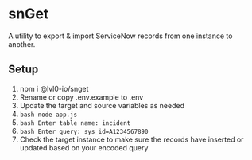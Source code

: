 # snGet
A utility to export &amp; import ServiceNow records from one instance to another.
## Setup
1. npm i @lvl0-io/snget
2. Rename or copy .env.example to .env
3. Update the target and source variables as needed
4. ```bash node app.js```
5. ```bash Enter table name: incident```
6. ```bash Enter query: sys_id=A1234567890```
7. Check the target instance to make sure the records have inserted or updated based on your encoded query
